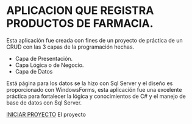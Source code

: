 # APLICACION QUE REGISTRA PRODUCTOS DE FARMACIA.

Esta aplicación fue creada con fines de un proyecto de práctica de un CRUD con las 3 capas de la programación hechas.

- Capa de Presentación.
- Capa Lógica o de Negocio.
- Capa de Datos

 Está página para los datos se la hizo con Sql Server y el diseño es proporcionado con WindowsForms, esta aplicación fue una excelente
práctica para fortalecer la lógica y conocimientos de C# y el manejo de base de datos con Sql Server. 

[INICIAR PROYECTO](docs/READNE.md)
El proyecto
